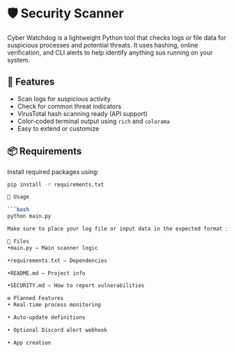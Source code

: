 # 🛡️ Security Scanner

Cyber Watchdog is a lightweight Python tool that checks logs or file data for suspicious processes and potential threats. It uses hashing, online verification, and CLI alerts to help identify anything sus running on your system.

## 🔧 Features

- Scan logs for suspicious activity
- Check for common threat indicators
- VirusTotal hash scanning ready (API support)
- Color-coded terminal output using `rich` and `colorama`
- Easy to extend or customize

## 📦 Requirements

Install required packages using:

```bash
pip install -r requirements.txt

🚀 Usage

```bash
python main.py

Make sure to place your log file or input data in the expected format if prompted.

📁 Files
•main.py — Main scanner logic

•requirements.txt — Dependencies

•README.md — Project info

•SECURITY.md — How to report vulnerabilities

⚙️ Planned Features
• Real-time process monitoring

• Auto-update definitions

• Optional Discord alert webhook

• App creation